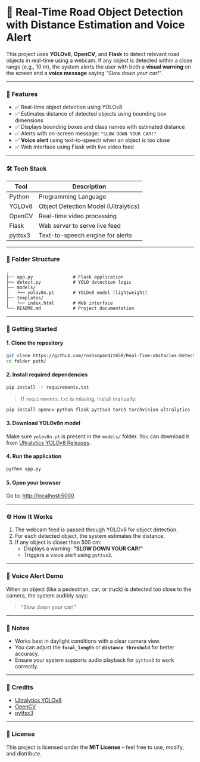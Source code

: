 # 🚗 Real-Time Road Object Detection with Distance Estimation and Voice Alert

This project uses **YOLOv8**, **OpenCV**, and **Flask** to detect relevant road objects in real-time using a webcam. If any object is detected within a close range (e.g., 10 m), the system alerts the user with both a **visual warning** on the screen and a **voice message** saying _"Slow down your car!"_.

---

### 📸 Features

- ✅ Real-time object detection using YOLOv8
- ✅ Estimates distance of detected objects using bounding box dimensions
- ✅ Displays bounding boxes and class names with estimated distance
- ✅ Alerts with on-screen message: `"SLOW DOWN YOUR CAR!"`
- ✅ **Voice alert** using text-to-speech when an object is too close
- ✅ Web interface using Flask with live video feed

---

### 🛠 Tech Stack

| Tool         | Description                          |
|--------------|--------------------------------------|
| Python       | Programming Language                 |
| YOLOv8       | Object Detection Model (Ultralytics) |
| OpenCV       | Real-time video processing           |
| Flask        | Web server to serve live feed        |
| pyttsx3      | Text-to-speech engine for alerts     |

---

### 📂 Folder Structure

```
.
├── app.py               # Flask application
├── detect.py            # YOLO detection logic
├── models/
│   └── yolov8n.pt       # YOLOv8 model (lightweight)
├── templates/
│   └── index.html       # Web interface
└── README.md            # Project documentation
```

---

### 🚀 Getting Started

#### 1. Clone the repository

```bash
git clone https://github.com/roshanpandit65R/Real-Time-obstacles-Detection-on-road.git
cd folder path/
```

#### 2. Install required dependencies

```bash
pip install -r requirements.txt
```

> If `requirements.txt` is missing, install manually:
```bash
pip install opencv-python flask pyttsx3 torch torchvision ultralytics
```

#### 3. Download YOLOv8n model

Make sure `yolov8n.pt` is present in the `models/` folder. You can download it from [Ultralytics YOLOv8 Releases](https://github.com/ultralytics/ultralytics/releases).

#### 4. Run the application

```bash
python app.py
```

#### 5. Open your browser

Go to: [http://localhost:5000](http://localhost:5000)

---

### ⚙️ How It Works

1. The webcam feed is passed through YOLOv8 for object detection.
2. For each detected object, the system estimates the distance.
3. If any object is closer than 500 cm:
   - Displays a warning: **"SLOW DOWN YOUR CAR!"**
   - Triggers a voice alert using `pyttsx3`.

---

### 📢 Voice Alert Demo

When an object (like a pedestrian, car, or truck) is detected too close to the camera, the system audibly says:

> “Slow down your car!”

---

### 📌 Notes

- Works best in daylight conditions with a clear camera view.
- You can adjust the **`focal_length`** or **`distance threshold`** for better accuracy.
- Ensure your system supports audio playback for `pyttsx3` to work correctly.

---

### 🙌 Credits

- [Ultralytics YOLOv8](https://github.com/ultralytics/ultralytics)
- [OpenCV](https://opencv.org/)
- [pyttsx3](https://pypi.org/project/pyttsx3/)

---

### 📃 License

This project is licensed under the **MIT License** – feel free to use, modify, and distribute.
